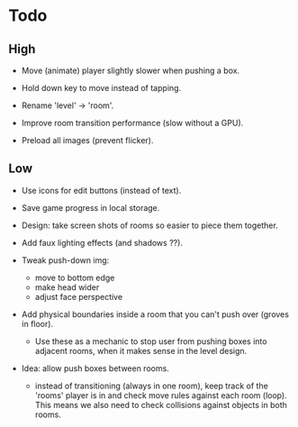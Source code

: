 # Todo

## High

- Move (animate) player slightly slower when pushing a box.

- Hold down key to move instead of tapping.

- Rename 'level' -> 'room'.

- Improve room transition performance (slow without a GPU).

- Preload all images (prevent flicker).

## Low

- Use icons for edit buttons (instead of text).

- Save game progress in local storage.

- Design: take screen shots of rooms so easier to piece them together.

- Add faux lighting effects (and shadows ??).

- Tweak push-down img:
  - move to bottom edge
  - make head wider
  - adjust face perspective

- Add physical boundaries inside a room that you can't push over (groves in floor).
  - Use these as a mechanic to stop user from pushing boxes into adjacent rooms, when it makes sense in the level design.

- Idea: allow push boxes between rooms.
  - instead of transitioning (always in one room), keep track of the 'rooms' player is in and
    check move rules against each room (loop). This means we also need to check collisions against objects in both rooms.
